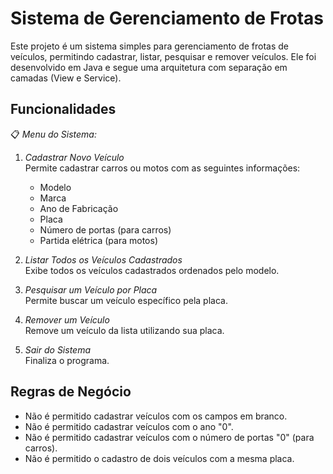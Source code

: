 # Sistema de Gerenciamento de Frotas

Este projeto é um sistema simples para gerenciamento de frotas de veículos, permitindo cadastrar, listar, pesquisar e remover veículos. Ele foi desenvolvido em Java e segue uma arquitetura com separação em camadas (View e Service).

## Funcionalidades

📋 *Menu do Sistema:*
1. *Cadastrar Novo Veículo*  
   Permite cadastrar carros ou motos com as seguintes informações:
   - Modelo
   - Marca
   - Ano de Fabricação
   - Placa
   - Número de portas (para carros)
   - Partida elétrica (para motos)

2. *Listar Todos os Veículos Cadastrados*  
   Exibe todos os veículos cadastrados ordenados pelo modelo.

3. *Pesquisar um Veículo por Placa*  
   Permite buscar um veículo específico pela placa.

4. *Remover um Veículo*  
   Remove um veículo da lista utilizando sua placa.

5. *Sair do Sistema*  
   Finaliza o programa.

## Regras de Negócio

- Não é permitido cadastrar veículos com os campos em branco.
- Não é permitido cadastrar veículos com o ano "0".
- Não é permitido cadastrar veículos com o número de portas "0" (para carros).
- Não é permitido o cadastro de dois veículos com a mesma placa.
